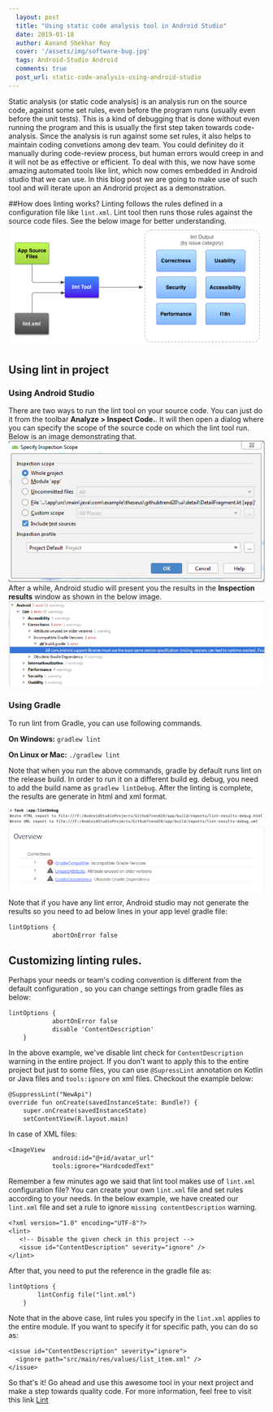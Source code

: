 ```yaml
---
  layout: post
  title: "Using static code analysis tool in Android Studio"
  date: 2019-01-18
  author: Aanand Shekhar Roy
  cover: '/assets/img/software-bug.jpg'
  tags: Android-Studio Android
  comments: true
  post_url: static-code-analysis-using-android-studio
---
```


Static analysis (or static code analysis) is an analysis run on the source code, against some set rules, even before the program runs (usually even before the unit tests). This is a kind of debugging that is done without even running the program and this is usually the first step taken towards code-analysis. Since the analysis is run against some set rules, it also helps to maintain coding convetions among dev team.
You could definitey do it manually during code-review process, but human errors would creep in and it will not be as effective or efficient. To deal with this, we now have some amazing automated tools like lint, which now comes embedded in Android studio that we can use. In this blog post we are going to make use of such tool and will iterate upon an Androrid project as a demonstration.

##How does linting works?
Linting follows the rules defined in a configuration file like `lint.xml`. Lint tool then runs those rules against the source code files. See the below image for better understanding.
![Lint tool](/assets/img/lint.png)

## Using lint in project

### Using Android Studio
There are two ways to run the lint tool on your source code. You can just do it from the toolbar **Analyze > Inspect Code.**. It will then open a dialog where you can specify the scope of the source code on which the lint tool run. Below is an image demonstrating that.
![Lint scope](/assets/img/lint-scope.png)
After a while, Android studio will present you the results in the **Inspection results** window as shown in the below image.
![Inspection result](/assets/img/inspection-results.png)

### Using Gradle

To run lint from Gradle, you can use following commands.

  **On Windows:** `gradlew lint`

  **On Linux or Mac:** `./gradlew lint`

Note that when you run the above commands, gradle by default runs lint on the release build. In order to run it on a different build eg. debug, you need to add the build name as `gradlew lintDebug`. After the linting is complete, the results are generate in html and xml format. 

![Gradle result](/assets/img/lint-results.png)
![Gradle result html](/assets/img/lint-results-html.png)

Note that if you have any lint error, Android studio may not generate the results so you need to ad below lines in your app level gradle file:
```
lintOptions {
            abortOnError false
```

## Customizing linting rules.
Perhaps your needs or team's coding convention is different from the default configuration , so you can change settings from gradle files as below:
```
lintOptions {
            abortOnError false
            disable 'ContentDescription'
    }
```
In the above example, we've disable lint check for `ContentDescription` warning in the entire project. If you don't want to apply this to the entire project but just to some files, you can use `@SupressLint` annotation on Kotlin or Java files and `tools:ignore` on xml files. Checkout the example below:
```
@SuppressLint("NewApi")
override fun onCreate(savedInstanceState: Bundle?) {
    super.onCreate(savedInstanceState)
    setContentView(R.layout.main)
```
In case of XML files:
```
<ImageView
            android:id="@+id/avatar_url"
            tools:ignore="HardcodedText"
```
 
 Remember a few minutes ago we said that lint tool makes use of `lint.xml` configuration file? You can create your own `lint.xml` file and set rules according to your needs. In the below example, we have created our `lint.xml` file and set a rule to ignore `missing contentDescription` warning.
 ```
 <?xml version="1.0" encoding="UTF-8"?>
<lint>
    <!-- Disable the given check in this project -->
    <issue id="ContentDescription" severity="ignore" />
</lint>
```
After that, you need to put the reference in the gradle file as:
```
lintOptions {
        lintConfig file("lint.xml")
    }
```

Note that in the above case, lint rules you specify in the `lint.xml` applies to the entire module. If you want to specify it for specific path, you can do so as:
```
<issue id="ContentDescription" severity="ignore">
  <ignore path="src/main/res/values/list_item.xml" />
</issue>
```

So that's it! Go ahead and use this awesome tool in your next project and make a step towards quality code. For more information, feel free to visit this link [Lint](https://developer.android.com/studio/write/lint)
